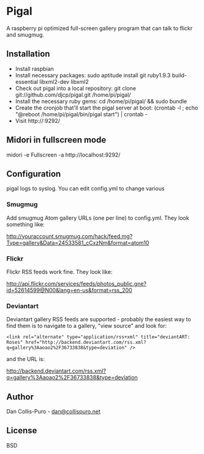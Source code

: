 # Pigal

A raspberry pi optimized full-screen gallery program that can talk to flickr
and smugmug.

## Installation

* Install raspbian
* Install necessary packages:
    sudo aptitude install git ruby1.9.3 build-essential libxml2-dev libxml2
* Check out pigal into a local repository:
    git clone git://github.com/djcp/pigal.git /home/pi/pigal/
* Install the necessary ruby gems:
    cd /home/pi/pigal/ && sudo bundle
* Create the cronjob that'll start the pigal server at boot:
    (crontab -l ; echo "@reboot /home/pi/pigal/bin/pigal start") | crontab -
* Visit http://<your pi ip address>:9292/

## Midori in fullscreen mode

  midori -e Fullscreen -a http://localhost:9292/

## Configuration

pigal logs to syslog. You can edit config.yml to change various 

### Smugmug

Add smugmug Atom gallery URLs (one per line) to config.yml. They look something like:

  http://youraccount.smugmug.com/hack/feed.mg?Type=gallery&Data=24533581_cCxzNm&format=atom10

### Flickr

Flickr RSS feeds work fine. They look like:

  http://api.flickr.com/services/feeds/photos_public.gne?id=52614599@N00&lang=en-us&format=rss_200

### Deviantart

Deviantart gallery RSS feeds are supported - probably the easiest way to find
them is to navigate to a gallery, "view source" and look for:

    <link rel="alternate" type="application/rss+xml" title="deviantART: Roses" href="http://backend.deviantart.com/rss.xml?q=gallery%3Aaoao2%2F36733838&type=deviation" />

and the URL is:

  http://backend.deviantart.com/rss.xml?q=gallery%3Aaoao2%2F36733838&type=deviation

## Author

Dan Collis-Puro - dan@collispuro.net

## License

BSD
